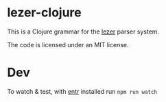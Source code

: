# lezer-clojure

This is a Clojure grammar for the
[lezer](https://lezer.codemirror.net/) parser system.

The code is licensed under an MIT license.

# Dev

To watch & test, with [entr](http://eradman.com/entrproject/) installed run `npm run watch`
